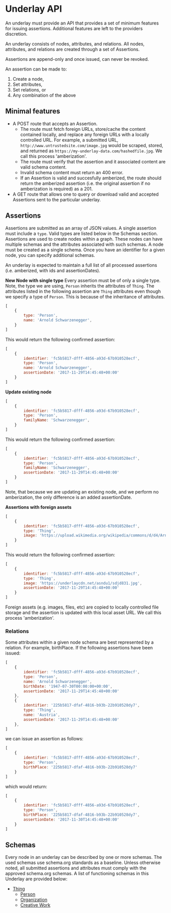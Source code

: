 # Underlay API

An underlay must provide an API that provides a set of minimum features for issuing assertions. Additional features are left to the providers discretion.

An underlay consists of nodes, attributes, and relations. All nodes, attributes, and relations are created through a set of Assertions.

Assertions are append-only and once issued, can never be revoked.

An assertion can be made to:
1. Create a node,
2. Set attributes,
3. Set relations, or
4. Any combination of the above


## Minimal features
- A POST route that accepts an Assertion.
	- The route must fetch foreign URLs, store/cache the content contained locally, and replace any foreign URLs with a locally controlled URL. For example, a submitted URL, `http://www.untrustedsite.com/image.jpg` would be scraped, stored, and returned as `https://my-underlay-data.com/hashedfile.jpg`. We call this process 'amberization'.
	- The route must verify that the assertion and it associated content are valid schema content.
	- Invalid schema content must return an 400 error.
	- If an Assertion is valid and succesfully amberized, the route should return the amberized assertion (i.e. the original assertion if no amberization is required) as a 201.
- A GET route that allows one to query or download valid and accepted Assertions sent to the particular underlay.

## Assertions
Assertions are submitted as an array of JSON values. A single assertion must include a `type`. Valid types are listed below in the Schemas section. Assertions are used to create nodes within a graph. These nodes can have multiple schemas and the attributes associated with such schemas. A node must be created as a single schema. Once you have an identifier for a given node, you can specify additional schemas. 

An underlay is expected to maintain a full list of all processed assertions (i.e. amberized, with ids and assertionDates).

**New Node with single type**
Every assertion must be of only a single type. Note, the type we are using, `Person` inherits the attributes of `Thing`. The attributes listed in the following assertion are `Thing` attributes even though we specify a type of `Person`. This is because of the inheritance of attributes. 
```javascript
[
	{
		type: 'Person',
		name: 'Arnold Schwarzenegger',
	}
]
```
This would return the following confirmed assertion:
```javascript
[
	{
		identifier: 'fc5b5817-dfff-4856-a93d-67b910528ecf',
		type: 'Person',
		name: 'Arnold Schwarzenegger',
		assertionDate: '2017-11-29T14:45:48+00:00'
	}
]
```

<!-- **New Node with multiple types**
 When creating a new node, there is no existing identifier with which to bind these multiple assertions. In this case, pass the multiple assertions within an array. A single identifier will be applied to them and they will be flattened when returned.
```javascript
[
	[
		{
			type: 'Thing',
			name: 'Arnold Schwarzenegger',
		},
		{
			type: 'Person',
			birthDate: '1947-07-30T00:00:00+00:00',
		}
	]
]
```
This would return the following confirmed assertions:
```javascript
[
	{
		identifier: 'fc5b5817-dfff-4856-a93d-67b910528ecf',
		type: 'Thing',
		name: 'Arnold Schwarzenegger',
		assertionDate: '2017-11-29T14:45:48+00:00'
	},
	{
		identifier: 'fc5b5817-dfff-4856-a93d-67b910528ecf',
		type: 'Person',
		birthDate: '1947-07-30T00:00:00+00:00',
		assertionDate: '2017-11-29T14:45:48+00:00'
	}
]
``` -->
**Update existing node**
```javascript
[
	{
		identifier: 'fc5b5817-dfff-4856-a93d-67b910528ecf',
		type: 'Person',
		familyName: 'Schwarzenegger',
	}
]
```
This would return the following confirmed assertion:
```javascript
[
	{
		identifier: 'fc5b5817-dfff-4856-a93d-67b910528ecf',
		type: 'Person',
		familyName: 'Schwarzenegger',
		assertionDate: '2017-11-29T14:45:48+00:00'
	}
]
```
Note, that because we are updating an existing node, and we perform no amberization, the only difference is an added assertionDate.

**Assertions with foreign assets**
```javascript
[
	{
		identifier: 'fc5b5817-dfff-4856-a93d-67b910528ecf',
		type: 'Thing',
		image: 'https://upload.wikimedia.org/wikipedia/commons/d/d4/Arnold_Schwarzenegger_February_2015.jpg',
	}
]
```
This would return the following confirmed assertion:
```javascript
[
	{
		identifier: 'fc5b5817-dfff-4856-a93d-67b910528ecf',
		type: 'Thing',
		image: 'https://underlaycdn.net/asndu1/sdjd831.jpg',
		assertionDate: '2017-11-29T14:45:48+00:00'
	}
]
```
Foreign assets (e.g. images, files, etc) are copied to locally controlled file storage and the assertion is updated with this local asset URL. We call this process 'amberization'. 

### Relations
Some attributes within a given node schema are best represented by a relation. For example, birthPlace. If the following assertions have been issued:
```javascript
[
	{
		identifier: 'fc5b5817-dfff-4856-a93d-67b910528ecf',
		type: 'Person',
		name: 'Arnold Schwarzenegger',
		birthDate: '1947-07-30T00:00:00+00:00',
		assertionDate: '2017-11-29T14:45:48+00:00'
	},
	{
		identifier: '225b5817-dfaf-4816-b93b-22b910528dy7',
		type: 'Thing',
		name: 'Austria',
		assertionDate: '2017-11-29T14:45:48+00:00'
	},
]
```
we can issue an assertion as follows:
```javascript
[
	{
		identifier: 'fc5b5817-dfff-4856-a93d-67b910528ecf',
		type: 'Person',
		birthPlace: '225b5817-dfaf-4816-b93b-22b910528dy7'
	}
]
```
which would return:
```javascript
[
	{
		identifier: 'fc5b5817-dfff-4856-a93d-67b910528ecf',
		type: 'Person',
		birthPlace: '225b5817-dfaf-4816-b93b-22b910528dy7',
		assertionDate: '2017-11-30T14:45:48+00:00'
	}
]
```

## Schemas

Every node in an underlay can be described by one or more schemas. The used schemas use schema.org standards as a baseline. Unless otherwise noted, all submitted assertions and attributes must comply with the approved schema.org schemas. A list of functioning schemas in this Underlay are provided below:

- [Thing](/schemas/Thing.js)
	- [Person](/schemas/Person.js)
	- [Organization](/schemas/Organization.js)
	- [Creative Work](/schemas/Creative.js)
